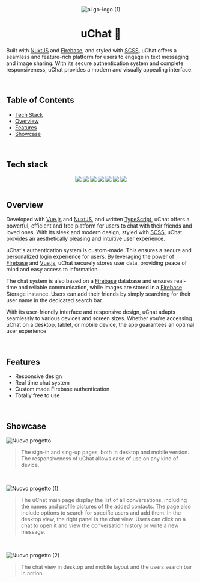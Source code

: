 <div align="center">
  <img alt="ai go-logo (1)" src="https://github.com/salvatorequagliariello/uchat-app/assets/109867120/7a9e4ab5-73b8-4002-bd46-682a1d7f3141"> 
</div>
<h1 align="center">
  uChat 💬
</h1>

Built with [NuxtJS](https://nuxt.com/) and [Firebase](https://firebase.google.com/), and styled with [SCSS](https://sass-lang.com/), uChat offers a seamless and feature-rich platform for users to engage in text messaging and image sharing. With its secure authentication system and complete responsiveness, uChat provides a modern and visually appealing interface.

<br>

## Table of Contents  
-  [Tech Stack](https://github.com/salvatorequagliariello/uchat-app/blob/main/README.md#tech-stack)
-  [Overview](https://github.com/salvatorequagliariello/uchat-app/blob/main/README.md#overview)
-  [Features](https://github.com/salvatorequagliariello/uchat-app/blob/main/README.md#overview)
-  [Showcase](https://github.com/salvatorequagliariello/uchat-app/blob/main/README.md#showcase)

<br>

## Tech stack
<div align="center"> 
  <img src="https://img.shields.io/badge/TypeScript-007ACC?style=for-the-badge&logo=typescript&logoColor=white">
  <img src="https://img.shields.io/badge/Vue%20js-35495E?style=for-the-badge&logo=vuedotjs&logoColor=4FC08D"> 
  <img src="https://img.shields.io/badge/nuxt%20js-00C58E?style=for-the-badge&logo=nuxtdotjs&logoColor=white">
  <img src="https://img.shields.io/badge/Sass-CC6699?style=for-the-badge&logo=sass&logoColor=white">
  <img src="https://img.shields.io/badge/firebase-ffca28?style=for-the-badge&logo=firebase&logoColor=black">
  <img src="https://img.shields.io/badge/Vercel-000000?style=for-the-badge&logo=vercel&logoColor=white">
  <img src="https://img.shields.io/badge/VSCode-0078D4?style=for-the-badge&logo=visual%20studio%20code&logoColor=white">
</div>
<br>

## Overview
Developed with [Vue.js](https://vuejs.org/) and [NuxtJS](https://nuxt.com/), and written [TypeScript](https://www.typescriptlang.org/), uChat offers a powerful, efficient and free platform for users to chat with their friends and loved ones. With its sleek and modern design, styled with [SCSS](https://sass-lang.com/), uChat provides an aesthetically pleasing and intuitive user experience. 

uChat's authentication system is custom-made. This ensures a secure and personalized login experience for users. By leveraging the power of [Firebase](https://firebase.google.com/) and [Vue.js](https://vuejs.org/), uChat securely stores user data, providing peace of mind and easy access to information. 

The chat system is also based on a [Firebase](https://firebase.google.com/) database and ensures real-time and reliable communication, while images are stored in a [Firebase](https://firebase.google.com/) Storage instance. Users can add their friends by simply searching for their user name in the dedicated search bar.

With its user-friendly interface and responsive design, uChat adapts seamlessly to various devices and screen sizes. Whether you're accessing uChat on a desktop, tablet, or mobile device, the app guarantees an optimal user experience

<br>

## Features
- Responsive design
- Real time chat system
- Custom made Firebase authentication
- Totally free to use

<br>

## Showcase
![Nuovo progetto](https://github.com/salvatorequagliariello/uchat-app/assets/109867120/fe7752a6-e305-4844-b368-72ebf180bed7)
> The sign-in and sing-up pages, both in desktop and mobile version. The responsiveness of uChat allows ease of use on any kind of device.

<br>

![Nuovo progetto (1)](https://github.com/salvatorequagliariello/uchat-app/assets/109867120/7c3a284e-7110-406d-b87f-b81a6fdb4acb)
> The uChat main page display the list of all conversations, including the names and profile pictures of the added contacts. The page also include options to search for specific users and add them. In the desktop view, the right panel is the chat view. Users can click on a chat to open it and view the conversation history or write a new message. 

<br>

![Nuovo progetto (2)](https://github.com/salvatorequagliariello/uchat-app/assets/109867120/20490990-eb46-47e3-8277-6209369f9209)
> The chat view in desktop and mobile layout and the users search bar in action.

<br>



